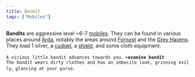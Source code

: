 ```yaml
---
title: Bandit
tags: ["Mobiles"]
---
```

**Bandits** are aggressive level ~6-7 [mobiles](mobile "wikilink"). They
can be found in various places around [Arda](Arda "wikilink"), notably
the areas around [Fornost](Fornost "wikilink") and the [Grey
Havens](Grey_Havens "wikilink"). They load 1 silver, a
[cudgel](cudgel "wikilink"), a [shield](shield "wikilink"), and some
cloth equipment.

`A vicious little bandit advances towards you.`
`>`**`examine bandit`**
`The bandit wears dirty clothes and has an imbecile look, grinning evilly,`
`glancing at your purse.`
